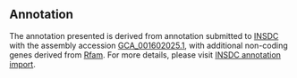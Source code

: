 

Annotation
----------

The annotation presented is derived from annotation submitted to
[INSDC](http://www.insdc.org) with the assembly accession
[GCA\_001602025.1](http://www.ebi.ac.uk/ena/data/view/GCA_001602025.1),
with additional non-coding genes derived from
[Rfam](http://rfam.xfam.org/). For more details, please visit [INSDC
annotation
import](http://ensemblgenomes.org/info/data/insdc_annotation).
